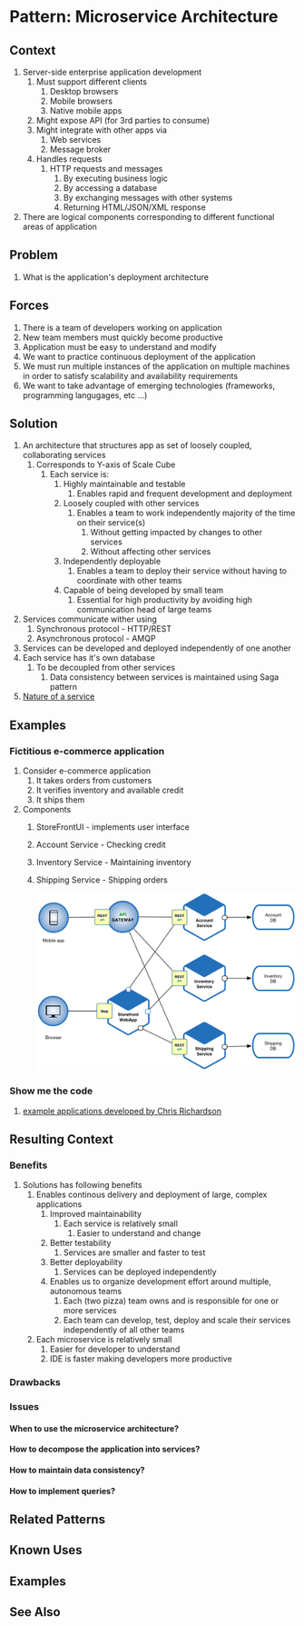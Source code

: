 # Pattern: Microservice Architecture #
## Context ##
1. Server-side enterprise application development
	1. Must support different clients
		1. Desktop browsers
		2. Mobile browsers
		3. Native mobile apps
	2. Might expose API (for 3rd parties to consume)
	3. Might integrate with other apps via
		1. Web services
		2. Message broker
	4. Handles requests
		1. HTTP requests and messages
			1. By executing business logic
			2. By accessing a database
			3. By exchanging messages with other systems
			4. Returning HTML/JSON/XML response
2. There are logical components corresponding to different functional areas of application

## Problem ##
1. What is the application's deployment architecture

## Forces ##
1. There is a team of developers working on application
2. New team members must quickly become productive
3. Application must be easy to understand and modify
4. We want to practice continuous deployment of the application
5. We must run multiple instances of the application on multiple machines in order to satisfy scalability and availability requirements
6. We want to take advantage of emerging technologies (frameworks, programming langugages, etc ...)

## Solution ##
1. An architecture that structures app as set of loosely coupled, collaborating services
	1. Corresponds to Y-axis of Scale Cube
		1. Each service is:
			1. Highly maintainable and testable
				1. Enables rapid and frequent development and deployment
			2. Loosely coupled with other services
				1. Enables a team to work independently majority of the time on their service(s)
					1. Without getting impacted by changes to other services
					2. Without affecting other services
			3. Independently deployable
				1. Enables a team to deploy their service without having to coordinate with other teams
			4. Capable of being developed by small team
				1. Essential for high productivity by avoiding high communication head of large teams
2. Services communicate wither using
	1. Synchronous protocol - HTTP/REST
	2. Asynchronous protocol - AMQP
3. Services can be developed and deployed independently of one another
4. Each service has it's own database
	1. To be decoupled from other services
		1. Data consistency between services is maintained using Saga pattern
5. [Nature of a service](http://chrisrichardson.net/post/microservices/general/2019/02/16/whats-a-service-part-1.html)

## Examples ##
### Fictitious e-commerce application ###
1. Consider e-commerce application
	1. It takes orders from customers
	2. It verifies inventory and available credit
	3. It ships them
2. Components
	1. StoreFrontUI - implements user interface
	2. Account Service - Checking credit
	3. Inventory Service - Maintaining inventory
	4. Shipping Service - Shipping orders

		![microservice_architecture](microservice_architecture.png)

### Show me the code ###
1. [example applications developed by Chris Richardson](http://eventuate.io/exampleapps.html)

## Resulting Context ##
### Benefits ###
1. Solutions has following benefits
	1. Enables continous delivery and deployment of large, complex applications
		1. Improved maintainability
			1. Each service is relatively small
				1. Easier to understand and change
		2. Better testability
			1. Services are smaller and faster to test
		3. Better deployability
			1. Services can be deployed independently
		4. Enables us to organize development effort around multiple, autonomous teams
			1. Each (two pizza) team owns and is responsible for one or more services
			2. Each team can develop, test, deploy and scale their services independently of all other teams
	2. Each microservice is relatively small
		1. Easier for developer to understand
		2. IDE is faster making developers more productive

### Drawbacks ###
### Issues ###
#### When to use the microservice architecture? ####
#### How to decompose the application into services? ####
#### How to maintain data consistency? ####
#### How to implement queries? ####

## Related Patterns ##
## Known Uses ##
## Examples ##
## See Also ##